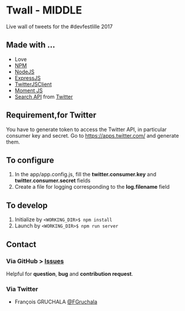 # Twall - MIDDLE

Live wall of tweets for the #devfestlille 2017

## Made with ...
* Love
* [NPM](https://www.npmjs.com/) 
* [NodeJS](https://nodejs.org/en/) 
* [ExpressJS](http://expressjs.com/fr/)
* [TwitterJSClient](https://github.com/BoyCook/TwitterJSClient)
* [Moment JS](http://momentjs.com/)
* [Search API](https://dev.twitter.com/rest/public/search) from [Twitter](https://twitter.com/) 

## Requirement,for Twitter
You have to generate token to access the Twitter API, in particular consumer key and secret. 
Go to https://apps.twitter.com/ and generate them.

## To configure
1. In the app/app.config.js, fill the **twitter.consumer.key** and **twitter.consumer.secret** fields
2. Create a file for logging corresponding to the **log.filename** field

## To develop
1. Initialize by `<WORKING_DIR>$ npm install`
2. Launch by `<WORKING_DIR>$ npm run server`

## Contact
### Via GitHub > [Issues](https://github.com/fgruchala/twall-middle/issues)
Helpful for **question**, **bug** and **contribution request**.

### Via Twitter
* François GRUCHALA [@FGruchala](https://twitter.com/FGruchala)

